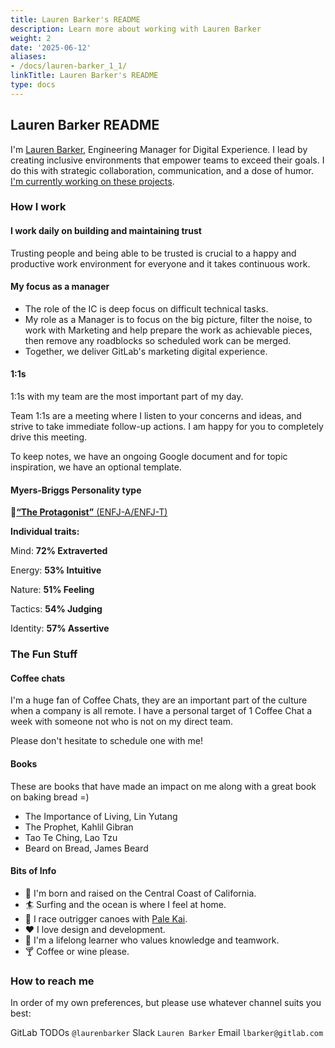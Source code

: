```yaml
---
title: Lauren Barker's README
description: Learn more about working with Lauren Barker
weight: 2
date: '2025-06-12'
aliases:
- /docs/lauren-barker_1_1/
linkTitle: Lauren Barker's README
type: docs
---
```


## Lauren Barker README

I'm [Lauren Barker](/handbook/company/team/#laurenbarker), Engineering Manager for Digital Experience. I lead by creating inclusive environments that empower teams to exceed their goals. I do this with strategic collaboration, communication, and a dose of humor. [I'm currently working on these projects](https://gitlab.com/groups/gitlab-com/marketing/digital-experience/-/boards/3289410?iteration_id=Current&assignee_username=laurenbarker).

### How I work

#### I work daily on building and maintaining trust

Trusting people and being able to be trusted is crucial to a happy and productive work environment for everyone and it takes continuous work.

#### My focus as a manager

- The role of the IC is deep focus on difficult technical tasks.
- My role as a Manager is to focus on the big picture, filter the noise, to work with Marketing and help prepare the work as achievable pieces, then remove any roadblocks so scheduled work can be merged.
- Together, we deliver GitLab's marketing digital experience.

#### 1:1s

1:1s with my team are the most important part of my day.

Team 1:1s are a meeting where I listen to your concerns and ideas, and strive to take immediate follow-up actions. I am happy for you to completely drive this meeting.

To keep notes, we have an ongoing Google document and for topic inspiration, we have an optional template.

#### Myers-Briggs Personality type

🔗[**“The Protagonist”** (ENFJ-A/ENFJ-T)](https://www.16personalities.com/articles/assertive-protagonist-enfj-a-vs-turbulent-protagonist-enfj-t)

**Individual traits:**

Mind: **72% Extraverted**

Energy: **53% Intuitive**

Nature: **51% Feeling**

Tactics: **54% Judging**

Identity: **57% Assertive**

### The Fun Stuff

#### Coffee chats

I'm a huge fan of Coffee Chats, they are an important part of the culture when a company is all remote. I have a personal target of 1 Coffee Chat a week with someone not who is not on my direct team.

Please don't hesitate to schedule one with me!

#### Books

These are books that have made an impact on me along with a great book on baking bread =)

- The Importance of Living, Lin Yutang
- The Prophet, Kahlil Gibran
- Tao Te Ching, Lao Tzu
- Beard on Bread, James Beard

#### Bits of Info

- 🤙 I'm born and raised on the Central Coast of California.
- 🏄 Surfing and the ocean is where I feel at home.
- 🛶 I race outrigger canoes with [Pale Kai](https://www.palekai.org/).
- ❤️ I love design and development.
- 📖 I'm a lifelong learner who values knowledge and teamwork.
- 🍸 Coffee or wine please.

### How to reach me

In order of my own preferences, but please use whatever channel suits you best:

GitLab TODOs `@laurenbarker`
Slack `Lauren Barker`
Email `lbarker@gitlab.com`
